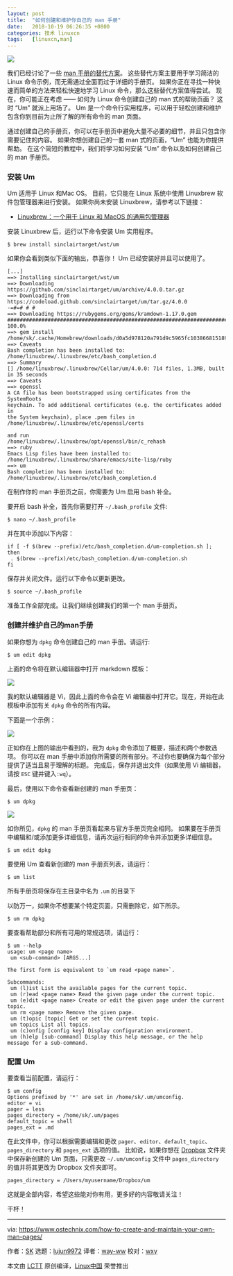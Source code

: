 ```yaml
---
layout: post
title:	"如何创建和维护你自己的 man 手册"
date:	2018-10-19 06:26:35 +0800 
categories:	技术 linuxcn 
tags:	[linuxcn,man]
---
```



![](/Asserts/Images/album/201810/19/062636oamaqp01aun6vqov.png)


我们已经讨论了一些 [man 手册的替代方案](https://www.ostechnix.com/3-good-alternatives-man-pages-every-linux-user-know/)。 这些替代方案主要用于学习简洁的 Linux 命令示例，而无需通过全面而过于详细的手册页。 如果你正在寻找一种快速而简单的方法来轻松快速地学习 Linux 命令，那么这些替代方案值得尝试。 现在，你可能正在考虑 —— 如何为 Linux 命令创建自己的 man 式的帮助页面？ 这时 “Um” 就派上用场了。 Um 是一个命令行实用程序，可以用于轻松创建和维护包含你到目前为止所了解的所有命令的 man 页面。


通过创建自己的手册页，你可以在手册页中避免大量不必要的细节，并且只包含你需要记住的内容。 如果你想创建自己的一套 man 式的页面，“Um” 也能为你提供帮助。 在这个简短的教程中，我们将学习如何安装 “Um” 命令以及如何创建自己的 man 手册页。


### 安装 Um


Um 适用于 Linux 和Mac OS。 目前，它只能在 Linux 系统中使用 Linuxbrew 软件包管理器来进行安装。 如果你尚未安装 Linuxbrew，请参考以下链接：


* [Linuxbrew：一个用于 Linux 和 MacOS 的通用包管理器](https://www.ostechnix.com/linuxbrew-common-package-manager-linux-mac-os-x/)


安装 Linuxbrew 后，运行以下命令安装 Um 实用程序。



```
$ brew install sinclairtarget/wst/um
```

如果你会看到类似下面的输出，恭喜你！ Um 已经安装好并且可以使用了。



```
[...]
==> Installing sinclairtarget/wst/um
==> Downloading https://github.com/sinclairtarget/um/archive/4.0.0.tar.gz
==> Downloading from https://codeload.github.com/sinclairtarget/um/tar.gz/4.0.0
-=#=# # #
==> Downloading https://rubygems.org/gems/kramdown-1.17.0.gem
######################################################################## 100.0%
==> gem install /home/sk/.cache/Homebrew/downloads/d0a5d978120a791d9c5965fc103866815189a4e3939
==> Caveats
Bash completion has been installed to:
/home/linuxbrew/.linuxbrew/etc/bash_completion.d
==> Summary
[] /home/linuxbrew/.linuxbrew/Cellar/um/4.0.0: 714 files, 1.3MB, built in 35 seconds
==> Caveats
==> openssl
A CA file has been bootstrapped using certificates from the SystemRoots
keychain. To add additional certificates (e.g. the certificates added in
the System keychain), place .pem files in
/home/linuxbrew/.linuxbrew/etc/openssl/certs

and run
/home/linuxbrew/.linuxbrew/opt/openssl/bin/c_rehash
==> ruby
Emacs Lisp files have been installed to:
/home/linuxbrew/.linuxbrew/share/emacs/site-lisp/ruby
==> um
Bash completion has been installed to:
/home/linuxbrew/.linuxbrew/etc/bash_completion.d
```

在制作你的 man 手册页之前，你需要为 Um 启用 bash 补全。


要开启 bash 补全，首先你需要打开 `~/.bash_profile` 文件:



```
$ nano ~/.bash_profile
```

并在其中添加以下内容：



```
if [ -f $(brew --prefix)/etc/bash_completion.d/um-completion.sh ]; then
 . $(brew --prefix)/etc/bash_completion.d/um-completion.sh
fi
```

保存并关闭文件。运行以下命令以更新更改。



```
$ source ~/.bash_profile
```

准备工作全部完成。让我们继续创建我们的第一个 man 手册页。


### 创建并维护自己的man手册


如果你想为 `dpkg` 命令创建自己的 man 手册。请运行:



```
$ um edit dpkg
```

上面的命令将在默认编辑器中打开 markdown 模板：


![](/Asserts/Images/album/201810/19/062637gsizhv5ohhaoadnl.png)


我的默认编辑器是 Vi，因此上面的命令会在 Vi 编辑器中打开它。现在，开始在此模板中添加有关 `dpkg` 命令的所有内容。


下面是一个示例：


![](/Asserts/Images/album/201810/19/062638pqq3cz99v1j6urxp.png)


正如你在上图的输出中看到的，我为 `dpkg` 命令添加了概要，描述和两个参数选项。 你可以在 man 手册中添加你所需要的所有部分。不过你也要确保为每个部分提供了适当且易于理解的标题。 完成后，保存并退出文件（如果使用 Vi 编辑器，请按 `ESC` 键并键入`:wq`）。


最后，使用以下命令查看新创建的 man 手册页：



```
$ um dpkg
```

![](/Asserts/Images/album/201810/19/062639zw2h1m7ml9sfa2s7.png)


如你所见，`dpkg` 的 man 手册页看起来与官方手册页完全相同。 如果要在手册页中编辑和/或添加更多详细信息，请再次运行相同的命令并添加更多详细信息。



```
$ um edit dpkg
```

要使用 Um 查看新创建的 man 手册页列表，请运行：



```
$ um list
```

所有手册页将保存在主目录中名为 `.um` 的目录下


以防万一，如果你不想要某个特定页面，只需删除它，如下所示。



```
$ um rm dpkg
```

要查看帮助部分和所有可用的常规选项，请运行：



```
$ um --help
usage: um <page name>
 um <sub-command> [ARGS...]

The first form is equivalent to `um read <page name>`.

Subcommands:
 um (l)ist List the available pages for the current topic.
 um (r)ead <page name> Read the given page under the current topic.
 um (e)dit <page name> Create or edit the given page under the current topic.
 um rm <page name> Remove the given page.
 um (t)opic [topic] Get or set the current topic.
 um topics List all topics.
 um (c)onfig [config key] Display configuration environment.
 um (h)elp [sub-command] Display this help message, or the help message for a sub-command.
```

### 配置 Um


要查看当前配置，请运行：



```
$ um config
Options prefixed by '*' are set in /home/sk/.um/umconfig.
editor = vi
pager = less
pages_directory = /home/sk/.um/pages
default_topic = shell
pages_ext = .md
```

在此文件中，你可以根据需要编辑和更改 `pager`、`editor`、`default_topic`、`pages_directory` 和 `pages_ext` 选项的值。 比如说，如果你想在 [Dropbox](https://www.ostechnix.com/install-dropbox-in-ubuntu-18-04-lts-desktop/) 文件夹中保存新创建的 Um 页面，只需更改 `~/.um/umconfig` 文件中 `pages_directory` 的值并将其更改为 Dropbox 文件夹即可。



```
pages_directory = /Users/myusername/Dropbox/um
```

这就是全部内容，希望这些能对你有用，更多好的内容敬请关注！


干杯！




---


via: <https://www.ostechnix.com/how-to-create-and-maintain-your-own-man-pages/>


作者：[SK](https://www.ostechnix.com/author/sk/) 选题：[lujun9972](https://github.com/lujun9972) 译者：[way-ww](https://github.com/way-ww) 校对：[wxy](https://github.com/wxy)


本文由 [LCTT](https://github.com/LCTT/TranslateProject) 原创编译，[Linux中国](https://linux.cn/) 荣誉推出
